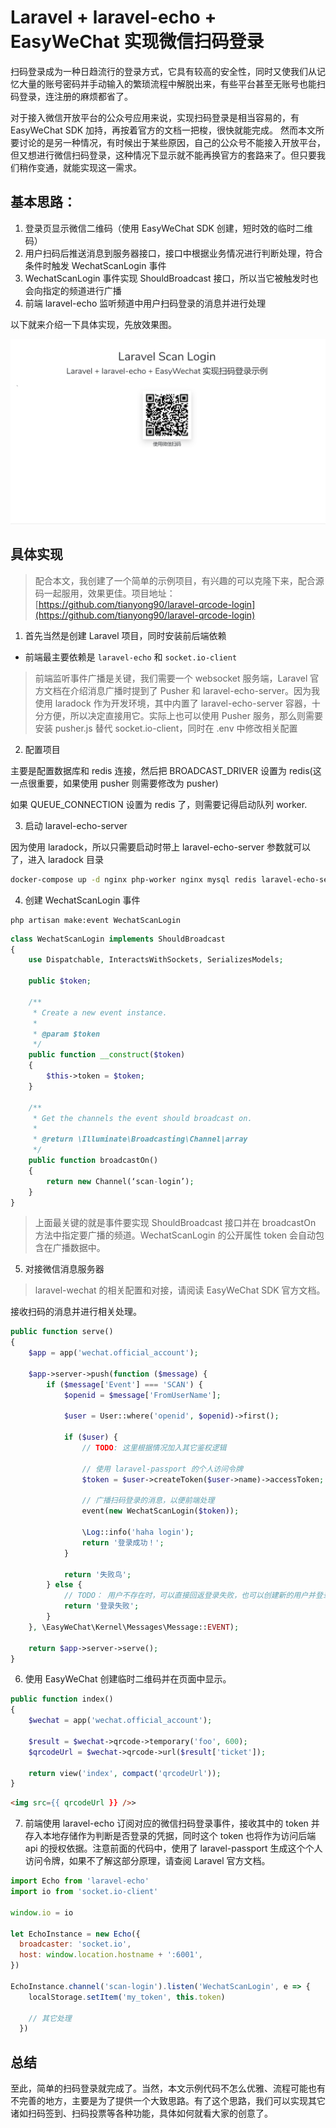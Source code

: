 # Laravel + laravel-echo + EasyWeChat 实现微信扫码登录

扫码登录成为一种日趋流行的登录方式，它具有较高的安全性，同时又使我们从记忆大量的账号密码并手动输入的繁琐流程中解脱出来，有些平台甚至无账号也能扫码登录，连注册的麻烦都省了。

对于接入微信开放平台的公众号应用来说，实现扫码登录是相当容易的，有 EasyWeChat SDK 加持，再按着官方的文档一把梭，很快就能完成。
然而本文所要讨论的是另一种情况，有时候出于某些原因，自己的公众号不能接入开放平台，但又想进行微信扫码登录，这种情况下显示就不能再换官方的套路来了。但只要我们稍作变通，就能实现这一需求。

## 基本思路：

1. 登录页显示微信二维码（使用 EasyWeChat SDK 创建，短时效的临时二维码）
2. 用户扫码后推送消息到服务器接口，接口中根据业务情况进行判断处理，符合条件时触发 WechatScanLogin 事件
3. WechatScanLogin 事件实现 ShouldBroadcast 接口，所以当它被触发时也会向指定的频道进行广播
4. 前端 laravel-echo 监听频道中用户扫码登录的消息并进行处理


以下就来介绍一下具体实现，先放效果图。

![screenshot](./images/laravel-qrcode-login/screenshot.gif)

## 具体实现

> 配合本文，我创建了一个简单的示例项目，有兴趣的可以克隆下来，配合源码一起服用，效果更佳。项目地址：[https://github.com/tianyong90/laravel-qrcode-login](https://github.com/tianyong90/laravel-qrcode-login)

1. 首先当然是创建 Laravel 项目，同时安装前后端依赖

- 前端最主要依赖是 `laravel-echo` 和 `socket.io-client`

> 前端监听事件广播是关键，我们需要一个 websocket 服务端，Laravel 官方文档在介绍消息广播时提到了 Pusher 和 laravel-echo-server。因为我使用 laradock 作为开发环境，其中内置了 laravel-echo-server 容器，十分方便，所以决定直接用它。实际上也可以使用 Pusher 服务，那么则需要安装 pusher.js 替代 socket.io-client，同时在 .env 中修改相关配置

2. 配置项目

主要是配置数据库和 redis 连接，然后把 BROADCAST_DRIVER 设置为 redis(这一点很重要，如果使用 pusher 则需要修改为 pusher)

如果 QUEUE_CONNECTION 设置为 redis 了，则需要记得启动队列 worker.

3. 启动 laravel-echo-server

因为使用 laradock，所以只需要启动时带上 laravel-echo-server 参数就可以了，进入 laradock 目录

```bash
docker-compose up -d nginx php-worker nginx mysql redis laravel-echo-server
```

4. 创建 WechatScanLogin 事件

```shell
php artisan make:event WechatScanLogin
```

```php
class WechatScanLogin implements ShouldBroadcast
{
    use Dispatchable, InteractsWithSockets, SerializesModels;

    public $token;

    /**
     * Create a new event instance.
     *
     * @param $token
     */
    public function __construct($token)
    {
        $this->token = $token;
    }

    /**
     * Get the channels the event should broadcast on.
     *
     * @return \Illuminate\Broadcasting\Channel|array
     */
    public function broadcastOn()
    {
        return new Channel(‘scan-login’);
    }
}
```

> 上面最关键的就是事件要实现 ShouldBroadcast 接口并在 broadcastOn 方法中指定要广播的频道。WechatScanLogin 的公开属性 token 会自动包含在广播数据中。

5. 对接微信消息服务器

> laravel-wechat 的相关配置和对接，请阅读 EasyWeChat SDK 官方文档。

接收扫码的消息并进行相关处理。

```php
public function serve()
{
    $app = app('wechat.official_account');

    $app->server->push(function ($message) {
        if ($message['Event'] === 'SCAN') {
            $openid = $message['FromUserName'];

            $user = User::where('openid', $openid)->first();

            if ($user) {
                // TODO: 这里根据情况加入其它鉴权逻辑

                // 使用 laravel-passport 的个人访问令牌
                $token = $user->createToken($user->name)->accessToken;

                // 广播扫码登录的消息，以便前端处理
                event(new WechatScanLogin($token));

                \Log::info('haha login');
                return '登录成功！';
            }

            return '失败鸟';
        } else {
            // TODO： 用户不存在时，可以直接回返登录失败，也可以创建新的用户并登录该用户再返回
            return '登录失败';
        }
    }, \EasyWeChat\Kernel\Messages\Message::EVENT);

    return $app->server->serve();
}
```

6. 使用 EasyWeChat 创建临时二维码并在页面中显示。

```php
public function index()
{
    $wechat = app('wechat.official_account');

    $result = $wechat->qrcode->temporary('foo', 600);
    $qrcodeUrl = $wechat->qrcode->url($result['ticket']);

    return view('index', compact('qrcodeUrl'));
}
```

```html
<img src={{ qrcodeUrl }} />>
```

7. 前端使用 laravel-echo 订阅对应的微信扫码登录事件，接收其中的 token 并存入本地存储作为判断是否登录的凭据，同时这个 token 也将作为访问后端 api 的授权依据。注意前面的代码中，使用了 laravel-passport 生成这个个人访问令牌，如果不了解这部分原理，请查阅 Laravel 官方文档。

```js
import Echo from 'laravel-echo'
import io from 'socket.io-client'

window.io = io

let EchoInstance = new Echo({
  broadcaster: 'socket.io',
  host: window.location.hostname + ':6001',
})

EchoInstance.channel('scan-login').listen('WechatScanLogin', e => {
    localStorage.setItem('my_token', this.token)

    // 其它处理
  })
```

## 总结

至此，简单的扫码登录就完成了。当然，本文示例代码不怎么优雅、流程可能也有不完善的地方，主要是为了提供一个大致思路。有了这个思路，我们可以实现其它诸如扫码签到、扫码投票等各种功能，具体如何就看大家的创意了。
